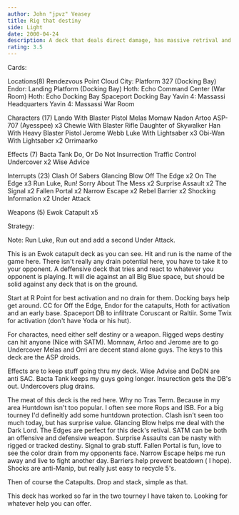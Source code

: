 ```yaml
---
author: John "jpvz" Veasey
title: Rig that destiny
side: Light
date: 2000-04-24
description: A deck that deals direct damage, has massive retrival and should be able to hang with any deck.
rating: 3.5
---
```

Cards: 

Locations(8)
Rendezvous Point
Cloud City: Platform 327 (Docking Bay)
Endor: Landing Platform (Docking Bay)
Hoth: Echo Command Center (War Room)
Hoth: Echo Docking Bay
Spaceport Docking Bay
Yavin 4: Massassi Headquarters
Yavin 4: Massassi War Room

Characters (17)
Lando With Blaster Pistol
Melas
Momaw Nadon
Artoo
ASP-707 (Ayesspee)  x3
Chewie With Blaster Rifle
Daughter of Skywalker
Han With Heavy Blaster Pistol
Jerome Webb
Luke With Lightsaber  x3
Obi-Wan With Lightsaber  x2
Orrimaarko


Effects (7)
Bacta Tank
Do, Or Do Not
Insurrection
Traffic Control
Undercover  x2
Wise Advice

Interrupts (23)
Clash Of Sabers
Glancing Blow
Off The Edge  x2
On The Edge  x3
Run Luke, Run!
Sorry About The Mess  x2
Surprise Assault  x2
The Signal  x2
Fallen Portal  x2
Narrow Escape  x2
Rebel Barrier  x2
Shocking Information  x2
Under Attack

Weapons (5)
Ewok Catapult  x5


Strategy: 

Note: Run Luke, Run out and add a second Under Attack.

This is an Ewok catapult deck as you can see. Hit and run is the name of the game here. There isn't really any drain potential here, you have to take it to your opponent. A deffensive deck that tries and react to whatever you opponent is playing. It will die against an all Big Blue space, but should be solid against any deck that is on the ground.

Start at R Point for best activation and no drain for them. Docking bays help get around. CC for Off the Edge, Endor for the catapults, Hoth for activation and an early base. Spaceport DB to infiltrate Coruscant or Raltiir. Some Twix for activation (don't have Yoda or his hut).

For charactes, need either self destiny or a weapon. Rigged weps destiny can hit anyone (Nice with SATM). Momnaw, Artoo and Jerome are to go Undercover Melas and Orri are decent stand alone guys. The keys to this deck are the ASP droids.

Effects are to keep stuff going thru my deck. Wise Advise and DoDN are anti SAC. Bacta Tank keeps my guys going longer. Insurection gets the DB's out. Undercovers plug drains.

The meat of this deck is the red here. Why no Tras Term. Because in my area Huntdown isn't too popular. I often see more Rops and ISB. For a big tourney I'd defineitly add some huntdown protection. Clash isn't seen too much today, but has surprise value. Glancing Blow helps me deal with the Dark Lord. The Edges are perfect for this deck's retival. SATM can be both an offensive and defensive weapon. Surprise Assaults can be nasty with rigged or tracked destiny. Signal to grab stuff. Fallen Portal is fun, love to see the color drain from my opponents face. Narrow Escape helps me run away and live to fight another day. Barriers help prevent beatdown ( I hope). Shocks are anti-Manip, but really just easy to recycle 5's.

Then of course the Catapults. Drop and stack, simple as that.

This deck has worked so far in the two tourney I have taken to. Looking for whatever help you can offer. 